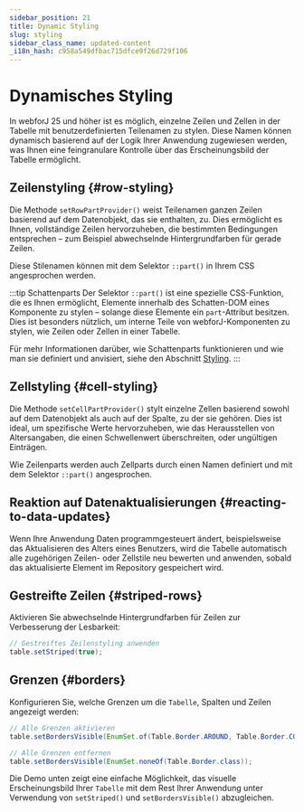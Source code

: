 ```yaml
---
sidebar_position: 21
title: Dynamic Styling
slug: styling
sidebar_class_name: updated-content
_i18n_hash: c958a549dfbac715dfce9f26d729f106
---
```

<!-- vale off -->
# Dynamisches Styling <DocChip chip='since' label='25.00' />
<!-- vale on -->

In webforJ 25 und höher ist es möglich, einzelne Zeilen und Zellen in der Tabelle mit benutzerdefinierten Teilenamen zu stylen. Diese Namen können dynamisch basierend auf der Logik Ihrer Anwendung zugewiesen werden, was Ihnen eine feingranulare Kontrolle über das Erscheinungsbild der Tabelle ermöglicht.

## Zeilenstyling {#row-styling}

Die Methode `setRowPartProvider()` weist Teilenamen ganzen Zeilen basierend auf dem Datenobjekt, das sie enthalten, zu. Dies ermöglicht es Ihnen, vollständige Zeilen hervorzuheben, die bestimmten Bedingungen entsprechen – zum Beispiel abwechselnde Hintergrundfarben für gerade Zeilen.

Diese Stilenamen können mit dem Selektor `::part()` in Ihrem CSS angesprochen werden.

:::tip Schattenparts
Der Selektor `::part()` ist eine spezielle CSS-Funktion, die es Ihnen ermöglicht, Elemente innerhalb des Schatten-DOM eines Komponente zu stylen – solange diese Elemente ein `part`-Attribut besitzen. Dies ist besonders nützlich, um interne Teile von webforJ-Komponenten zu stylen, wie Zeilen oder Zellen in einer Tabelle.

Für mehr Informationen darüber, wie Schattenparts funktionieren und wie man sie definiert und anvisiert, siehe den Abschnitt [Styling](../../styling/shadow-parts).
:::


<ComponentDemo 
path='/webforj/tablerowstyling?' 
javaE='https://raw.githubusercontent.com/webforj/webforj-documentation/refs/heads/main/src/main/java/com/webforj/samples/views/table/TableRowStylingView.java'
height='300px'
/>

## Zellstyling {#cell-styling}

Die Methode `setCellPartProvider()` stylt einzelne Zellen basierend sowohl auf dem Datenobjekt als auch auf der Spalte, zu der sie gehören. Dies ist ideal, um spezifische Werte hervorzuheben, wie das Herausstellen von Altersangaben, die einen Schwellenwert überschreiten, oder ungültigen Einträgen.

Wie Zeilenparts werden auch Zellparts durch einen Namen definiert und mit dem Selektor `::part()` angesprochen.

<ComponentDemo 
path='/webforj/tablecellstyling?' 
javaE='https://raw.githubusercontent.com/webforj/webforj-documentation/refs/heads/main/src/main/java/com/webforj/samples/views/table/TableColumnPinningView.java'
height='300px'
/>

## Reaktion auf Datenaktualisierungen {#reacting-to-data-updates}

Wenn Ihre Anwendung Daten programmgesteuert ändert, beispielsweise das Aktualisieren des Alters eines Benutzers, wird die Tabelle automatisch alle zugehörigen Zeilen- oder Zellstile neu bewerten und anwenden, sobald das aktualisierte Element im Repository gespeichert wird.

<ComponentDemo 
path='/webforj/tabledynamicstyling?' 
javaE='https://raw.githubusercontent.com/webforj/webforj-documentation/refs/heads/main/src/main/java/com/webforj/samples/views/table/TableDynamicStylingView.java'
height='475px'
/>

## Gestreifte Zeilen {#striped-rows}

Aktivieren Sie abwechselnde Hintergrundfarben für Zeilen zur Verbesserung der Lesbarkeit:

```java
// Gestreiftes Zeilenstyling anwenden
table.setStriped(true);
```

## Grenzen {#borders}

Konfigurieren Sie, welche Grenzen um die `Tabelle`, Spalten und Zeilen angezeigt werden:

```java
// Alle Grenzen aktivieren
table.setBordersVisible(EnumSet.of(Table.Border.AROUND, Table.Border.COLUMNS, Table.Border.ROWS));

// Alle Grenzen entfernen
table.setBordersVisible(EnumSet.noneOf(Table.Border.class));
```

Die Demo unten zeigt eine einfache Möglichkeit, das visuelle Erscheinungsbild Ihrer `Tabelle` mit dem Rest Ihrer Anwendung unter Verwendung von `setStriped()` und `setBordersVisible()` abzugleichen.

<ComponentDemo 
path='/webforj/tablelayoutstyling?' 
javaE='https://raw.githubusercontent.com/webforj/webforj-documentation/refs/heads/main/src/main/java/com/webforj/samples/views/table/TableLayoutStylingView.java'
height='300px'
/>
